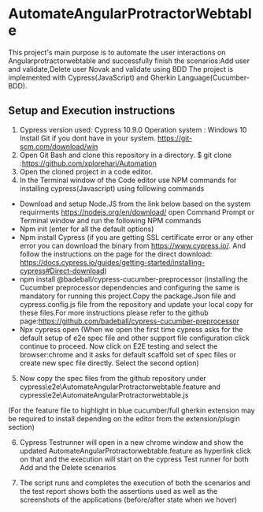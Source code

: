 # AutomateAngularProtractorWebtable
This project's main purpose is to automate the user interactions on Angularprotractorwebtable and successfully finish the scenarios:Add user and validate,Delete user Novak and validate  using BDD
The project is implemented with Cypress(JavaScript)  and Gherkin Language(Cucumber-BDD).
## Setup and Execution instructions
1.	Cypress version used: Cypress 10.9.0
Operation system : Windows 10 Install Git if you dont have in your system.
https://git-scm.com/download/win
2.	Open Git Bash and clone this repository in a directory.
$ git clone :https://github.com/xplorehari/Automation
3.	Open the cloned project in a code editor.
4.	In the Terminal window of the Code editor use NPM commands for installing cypress(Javascript) using following commands
   -	Download and setup Node.JS from the link below based on the system requirments
https://nodejs.org/en/download/
open Command Prompt or Terminal window and run the following NPM commands
  -	Npm init
(enter for all the default options)
  -	Npm install Cypress
(if you are getting SSL certificate error or any other error you can download the binary from https://www.cypress.io/. And follow the instructions on the page for the direct download: https://docs.cypress.io/guides/getting-started/installing-cypress#Direct-download)
 -	 npm install @badeball/cypress-cucumber-preprocessor
(installing the Cucumber preprocessor dependencies and configuring the same is          mandatory for running this project.Copy the package.Json file and cypress.config.js file from the repository and update your local copy for these files.For more instructions please refer to the github page:https://github.com/badeball/cypress-cucumber-preprocessor
 -	Npx cypress open
(When we open the first time cypress asks for the default setup of e2e spec file and other support file configuration click continue to proceed. Now click on E2E testing and select the browser:chrome and it asks for default scaffold set of spec files or create new spec file directly. Select the second option)

5.	Now copy the spec files from the github repository under cypress\e2e\AutomateAngularProtractorwebtable.feature and cypress\e2e\AutomateAngularProtractorwebtable.js

(For the feature file to highlight in blue cucumber/full gherkin extension may be required to install depending on the editor from the extension/plugin section)

6.	Cypress Testrunner will open in a new chrome window and show the updated AutomateAngularProtractorwebtable.feature as hyperlink click on that and the execution will start on the cypress Test runner for both Add and the Delete scenarios

7.	The script runs and completes the execution of both the scenarios and the test report shows both the assertions used as well as the screenshots of the applications (before/after state when we hover)